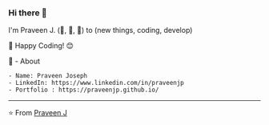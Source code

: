 ### Hi there 👋

I'm Praveen J. (💖, 💖, 💖) to (new things, coding, develop) 

:star_struck: Happy Coding! 😊

🧔 - About

    - Name: Praveen Joseph
    - LinkedIn: https://www.linkedin.com/in/praveenjp
    - Portfolio : https://praveenjp.github.io/  
 
----------------------

⭐️ From <a href="https://github.com/PraveenJP">Praveen J</a>
